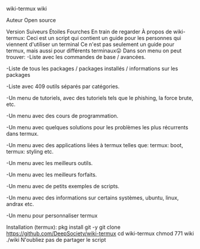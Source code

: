 wiki-termux
wiki

Auteur Open source

Version Suiveurs Étoiles Fourches En train de regarder
À propos de wiki-termux:
Ceci est un script qui contient un guide pour les personnes qui viennent d'utiliser un terminal
Ce n'est pas seulement un guide pour termux, mais aussi pour différents terminaux😛
Dans son menu on peut trouver:
-Liste avec les commandes de base / avancées.

-Liste de tous les packages / packages installés / informations sur les packages

-Liste avec 409 outils séparés par catégories.

-Un menu de tutoriels, avec des tutoriels tels que le phishing, la force brute, etc.

-Un menu avec des cours de programmation.

-Un menu avec quelques solutions pour les problèmes les plus récurrents dans termux.

-Un menu avec des applications liées à termux telles que: termux: boot, termux: styling etc.

-Un menu avec les meilleurs outils.

-Un menu avec les meilleurs forfaits.

-Un menu avec de petits exemples de scripts.

-Un menu avec des informations sur certains systèmes, ubuntu, linux, andrax etc.

-Un menu pour personnaliser termux

Installation (termux):
pkg install git -y
git clone https://github.com/DeepSociety/wiki-termux
cd wiki-termux
chmod 771 wiki
./wiki
N'oubliez pas de partager le script
